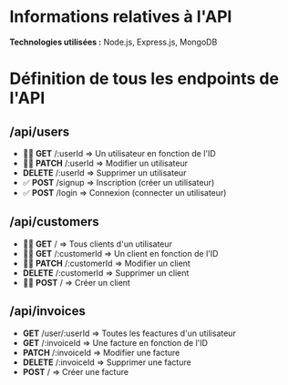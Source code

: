 # Informations relatives à l'API

**Technologies utilisées :** Node.js, Express.js, MongoDB

# Définition de tous les endpoints de l'API

## /api/users

- 🔐✅ **GET** /:userId => Un utilisateur en fonction de l'ID
- 🔐✅ **PATCH** /:userId => Modifier un utilisateur
- **DELETE** /:userId => Supprimer un utilisateur
- ✅ **POST** /signup => Inscription (créer un utilisateur)
- ✅ **POST** /login => Connexion (connecter un utilisateur)

## /api/customers

- 🔐✅ **GET** / => Tous clients d'un utilisateur
- 🔐✅ **GET** /:customerId => Un client en fonction de l'ID
- 🔐✅ **PATCH** /:customerId => Modifier un client
- **DELETE** /:customerId => Supprimer un client
- 🔐✅ **POST** / => Créer un client

## /api/invoices

- **GET** /user/:userId => Toutes les feactures d'un utilisateur
- **GET** /:invoiceId => Une facture en fonction de l'ID
- **PATCH** /:invoiceId => Modifier une facture
- **DELETE** /:invoiceId => Supprimer une facture
- **POST** / => Créer une facture
